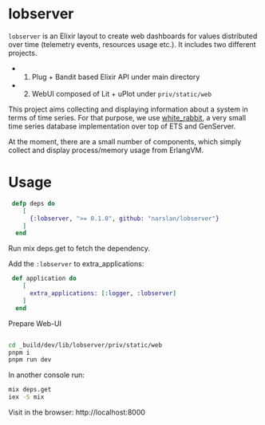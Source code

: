 # lobserver

`lobserver` is an Elixir layout to create web dashboards for 
values distributed over time (telemetry events, resources usage etc.). It includes two different projects.

- 1. Plug + Bandit based Elixir API under main directory	
- 2. WebUI composed of Lit + uPlot under  `priv/static/web`

This project aims collecting and displaying information about a system
in terms of time series. For that purpose, we use [white_rabbit](https://github.com/narslan/white_rabbit), a very small time series database implementation over top of ETS and GenServer. 

At the moment, there are a small number of components, which simply collect and display process/memory usage from ErlangVM.

# Usage
```elixir
 defp deps do
    [
      {:lobserver, ">= 0.1.0", github: "narslan/lobserver"}
    ]
  end
```
Run mix deps.get to fetch the dependency.

Add the `:lobserver` to extra_applications:
```elixir
 def application do
    [
      extra_applications: [:logger, :lobserver]
    ]
  end
```
Prepare Web-UI

```sh

cd _build/dev/lib/lobserver/priv/static/web
pnpm i 
pnpm run dev

```
In another console run:
```sh
mix deps.get
iex -S mix
```
Visit in the browser: http://localhost:8000

